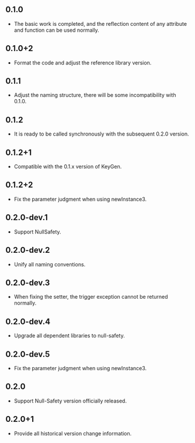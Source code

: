 ## 0.1.0

- The basic work is completed, and the reflection content of any attribute and function can be used normally.

## 0.1.0+2

- Format the code and adjust the reference library version.

## 0.1.1

- Adjust the naming structure, there will be some incompatibility with 0.1.0.

## 0.1.2

- It is ready to be called synchronously with the subsequent 0.2.0 version.

## 0.1.2+1

- Compatible with the 0.1.x version of KeyGen.

## 0.1.2+2

- Fix the parameter judgment when using newInstance3.

## 0.2.0-dev.1

- Support NullSafety.

## 0.2.0-dev.2

- Unify all naming conventions.

## 0.2.0-dev.3

- When fixing the setter, the trigger exception cannot be returned normally.

## 0.2.0-dev.4

- Upgrade all dependent libraries to null-safety.

## 0.2.0-dev.5

- Fix the parameter judgment when using newInstance3.

## 0.2.0

- Support Null-Safety version officially released.

## 0.2.0+1

- Provide all historical version change information.